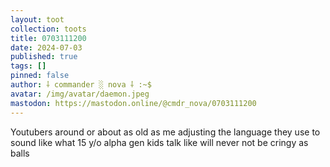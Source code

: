 ```yaml
---
layout: toot
collection: toots
title: 0703111200
date: 2024-07-03
published: true
tags: []
pinned: false
author: ⸸ commander ░ nova ⸸ :~$
avatar: /img/avatar/daemon.jpeg
mastodon: https://mastodon.online/@cmdr_nova/0703111200
---
```


Youtubers around or about as old as me adjusting the language they use to sound like what 15 y/o alpha gen kids talk like will never not be cringy as balls
